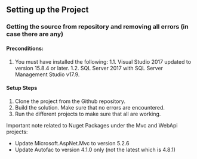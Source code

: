 ## Setting up the Project

### Getting the source from repository and removing all errors (in case there are any)

#### Preconditions:

1. You must have installed the following:
	1.1. Visual Studio 2017 updated to version 15.8.4 or later.
	1.2. SQL Server 2017 with SQL Server Management Studio v17.9.

#### Setup Steps

1. Clone the project from the Github repository.
2. Build the solution. Make sure that no errors are encountered.
3. Run the different projects to make sure that all are working.

Important note related to Nuget Packages under the Mvc and WebApi projects:
* Update Microsoft.AspNet.Mvc to version 5.2.6
* Update Autofac to version 4.1.0 only (not the latest which is 4.8.1)